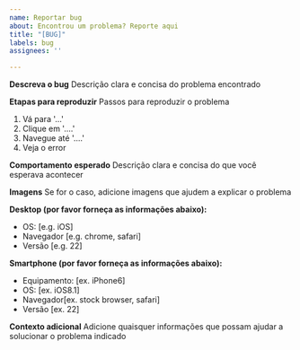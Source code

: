 ```yaml
---
name: Reportar bug
about: Encontrou um problema? Reporte aqui
title: "[BUG]"
labels: bug
assignees: ''

---
```


**Descreva o bug**
Descrição clara e concisa do problema encontrado

**Etapas para reproduzir**
Passos para reproduzir o problema
1. Vá para '...'
2. Clique em '....'
3. Navegue até '....'
4. Veja o error

**Comportamento esperado**
Descrição clara e concisa do que você esperava acontecer

**Imagens**
Se for o caso, adicione imagens que ajudem a explicar o problema

**Desktop (por favor forneça as informações abaixo):**
 - OS: [e.g. iOS]
 - Navegador [e.g. chrome, safari]
 - Versão [e.g. 22]

**Smartphone (por favor forneça as informações abaixo):**
 - Equipamento: [ex. iPhone6]
 - OS: [ex. iOS8.1]
 - Navegador[ex. stock browser, safari]
 - Versão [ex. 22]

**Contexto adicional**
Adicione quaisquer informações que possam ajudar a solucionar o problema indicado
